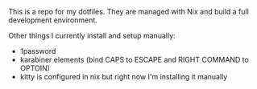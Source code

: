 This is a repo for my dotfiles. They are managed with
Nix and build a full development environment.

Other things I currently install and setup manually:
- 1password
- karabiner elements (bind CAPS to ESCAPE and RIGHT COMMAND
to OPTOIN)
- kitty is configured in nix but right now I'm installing it
manually


